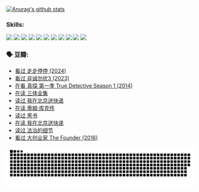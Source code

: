 
[![Anurag's github stats](https://github-readme-stats.vercel.app/api?username=w940853815)](https://github.com/anuraghazra/github-readme-stats)

### Skills:

<code><img height="32" src="https://cdn.jsdelivr.net/npm/simple-icons@v5/icons/python.svg"></code>
<code><img height="32" src="https://cdn.jsdelivr.net/npm/simple-icons@v5/icons/javascript.svg"></code>
<code><img height="32" src="https://cdn.jsdelivr.net/npm/simple-icons@v5/icons/django.svg"></code>
<code><img height="32" src="https://cdn.jsdelivr.net/npm/simple-icons@v5/icons/flask.svg"></code>
<code><img height="32" src="https://cdn.jsdelivr.net/npm/simple-icons@v5/icons/vuetify.svg"></code>
<code><img height="32" src="https://cdn.jsdelivr.net/npm/simple-icons@v5/icons/git.svg"></code>
<code><img height="32" src="https://cdn.jsdelivr.net/npm/simple-icons@v5/icons/docker.svg"></code>
<code><img height="32" src="https://cdn.jsdelivr.net/npm/simple-icons@v5/icons/postgresql.svg"></code>
<code><img height="32" src="https://cdn.jsdelivr.net/npm/simple-icons@v5/icons/elasticsearch.svg"></code>
<code><img height="32" src="https://cdn.jsdelivr.net/npm/simple-icons@v5/icons/macos.svg"></code>
<code><img height="32" src="https://cdn.jsdelivr.net/npm/simple-icons@v5/icons/linux.svg"></code>

### 🗣 豆瓣:

<!-- DOUBAN-ACTIVITIES:START -->
- [看过 走走停停‎ (2024)](https://www.douban.com/people/136069238/status/4684430230/?_i=23457772)
- [看过 非诚勿扰3‎ (2023)](https://www.douban.com/people/136069238/status/4676324100/?_i=23457772)
- [在看 真探 第一季 True Detective Season 1‎ (2014)](https://www.douban.com/people/136069238/status/4673382852/?_i=23457772)
- [在读 三体全集](https://www.douban.com/people/136069238/status/4672842521/?_i=23457772)
- [读过 我在北京送快递](https://www.douban.com/people/136069238/status/4672842036/?_i=23457772)
- [在读 蒂姆·库克传](https://www.douban.com/people/136069238/status/4663517053/?_i=23457772)
- [读过 黑书](https://www.douban.com/people/136069238/status/4663516022/?_i=23457772)
- [在读 我在北京送快递](https://www.douban.com/people/136069238/status/4658098365/?_i=23457772)
- [读过 法治的细节](https://www.douban.com/people/136069238/status/4657347558/?_i=23457772)
- [看过 大创业家 The Founder‎ (2016)](https://www.douban.com/people/136069238/status/4649667693/?_i=23457772)
<!-- DOUBAN-ACTIVITIES:END -->


![Snake animation](https://raw.githubusercontent.com/w940853815/w940853815/output/github-contribution-grid-snake.svg)

<!--
**w940853815/w940853815** is a ✨ _special_ ✨ repository because its `README.md` (this file) appears on your GitHub profile.

Here are some ideas to get you started:

- 🔭 I’m currently working on ...
- 🌱 I’m currently learning ...
- 👯 I’m looking to collaborate on ...
- 🤔 I’m looking for help with ...
- 💬 Ask me about ...
- 📫 How to reach me: ...
- 😄 Pronouns: ...
- ⚡ Fun fact: ...
-->
